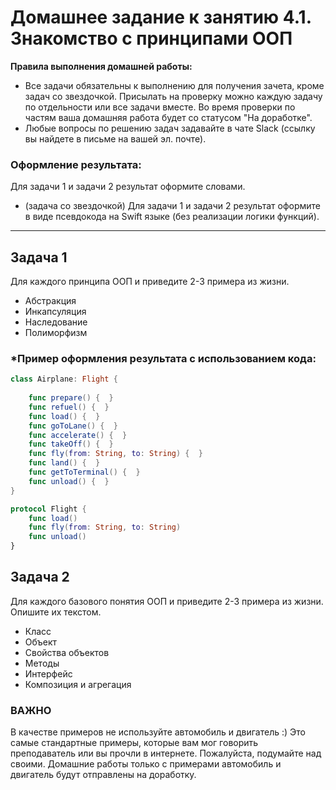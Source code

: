 # Домашнее задание к занятию 4.1. Знакомство с принципами ООП

**Правила выполнения домашней работы:** 
* Все задачи обязательны к выполнению для получения зачета, кроме задач со звездочкой. Присылать на проверку можно каждую задачу по отдельности или все задачи вместе. Во время проверки по частям ваша домашняя работа будет со статусом "На доработке".
* Любые вопросы по решению задач задавайте в чате Slack (ссылку вы найдете в письме на вашей эл. почте).

### Оформление результата:
Для задачи 1 и задачи 2 результат оформите словами.

* (задача со звездочкой) 
Для задачи 1 и задачи 2 результат оформите в виде псевдокода на Swift языке (без реализации логики функций).
---
## Задача 1

Для каждого принципа ООП и приведите 2-3 примера из жизни.

- Абстракция
- Инкапсуляция
- Наследование
- Полиморфизм


### *Пример оформления результата с использованием кода:

```swift
class Airplane: Flight {
    
    func prepare() {  }
    func refuel() {  }
    func load() {  }
    func goToLane() {  }
    func accelerate() {  }
    func takeOff() {  }
    func fly(from: String, to: String) {  }
    func land() {  }
    func getToTerminal() {  }
    func unload() {  }
}

protocol Flight {
    func load()
    func fly(from: String, to: String)
    func unload()
}
```

## Задача 2

Для каждого базового понятия ООП и приведите 2-3 примера из жизни. Опишите их текстом.

- Класс
- Объект
- Свойства объектов
- Методы
- Интерфейс
- Композиция и агрегация

### ВАЖНО

В качестве примеров не используйте автомобиль и двигатель :)
Это самые стандартные примеры, которые вам мог говорить преподаватель или вы прочли в интернете. Пожалуйста, подумайте над своими.
Домашние работы только с примерами автомобиль и двигатель будут отправлены на доработку.
